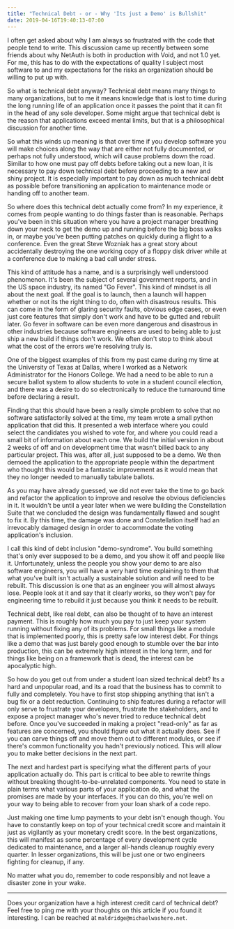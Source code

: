 ```yaml
---
title: "Technical Debt - or - Why 'Its just a Demo' is Bullshit"
date: 2019-04-16T19:40:13-07:00
---
```


I often get asked about why I am always so frustrated with the code
that people tend to write.  This discussion came up recently between
some friends about why NetAuth is both in production with Void, and
not 1.0 yet.  For me, this has to do with the expectations of quality
I subject most software to and my expectations for the risks an
organization should be willing to put up with.

So what is technical debt anyway?  Technical debt means many things to
many organizations, but to me it means knowledge that is lost to time
during the long running life of an application once it passes the
point that it can fit in the head of any sole developer.  Some might
argue that technical debt is the reason that applications exceed
mental limits, but that is a philosophical discussion for another
time.

So what this winds up meaning is that over time if you develop
software you will make choices along the way that are either not fully
documented, or perhaps not fully understood, which will cause problems
down the road.  Similar to how one must pay off debts before taking
out a new loan, it is necessary to pay down technical debt before
proceeding to a new and shiny project.  It is especially important to
pay down as much technical debt as possible before transitioning an
application to maintenance mode or handing off to another team.

So where does this technical debt actually come from?  In my
experience, it comes from people wanting to do things faster than is
reasonable.  Perhaps you've been in this situation where you have a
project manager breathing down your neck to get the demo up and
running before the big boss walks in, or maybe you've been putting
patches on quickly during a flight to a conference.  Even the great
Steve Wozniak has a great story about accidentally destroying the one
working copy of a floppy disk driver while at a conference due to
making a bad call under stress.

This kind of attitude has a name, and is a surprisingly well
understood phenomenon.  It's been the subject of several government
reports, and in the US space industry, its named "Go Fever".  This
kind of mindset is all about the next goal.  If the goal is to launch,
then a launch will happen whether or not its the right thing to do,
often with disastrous results.  This can come in the form of glaring
security faults, obvious edge cases, or even just core features that
simply don't work and have to be gutted and rebuilt later.  Go fever
in software can be even more dangerous and disastrous in other
industries because software engineers are used to being able to just
ship a new build if things don't work.  We often don't stop to think
about what the cost of the errors we're resolving truly is.

One of the biggest examples of this from my past came during my time
at the University of Texas at Dallas, where I worked as a Network
Administrator for the Honors College.  We had a need to be able to run
a secure ballot system to allow students to vote in a student council
election, and there was a desire to do so electronically to reduce the
turnaround time before declaring a result.

Finding that this should have been a really simple problem to solve
that no software satisfactorily solved at the time, my team wrote a
small python application that did this.  It presented a web interface
where you could select the candidates you wished to vote for, and
where you could read a small bit of information about each one.  We
build the initial version in about 2 weeks of off and on development
time that wasn't billed back to any particular project.  This was,
after all, just supposed to be a demo.  We then demoed the application
to the appropriate people within the department who thought this would
be a fantastic improvement as it would mean that they no longer needed
to manually tabulate ballots.

As you may have already guessed, we did not ever take the time to go
back and refactor the application to improve and resolve the obvious
deficiencies in it.  It wouldn't be until a year later when we were
building the Constellation Suite that we concluded the design was
fundamentally flawed and sought to fix it.  By this time, the damage
was done and Constellation itself had an irrevocably damaged design in
order to accommodate the voting application's inclusion.

I call this kind of debt inclusion "demo-syndrome".  You build
something that's only ever supposed to be a demo, and you show it off
and people like it.  Unfortunately, unless the people you show your
demo to are also software engineers, you will have a very hard time
explaining to them that what you've built isn't actually a sustainable
solution and will need to be rebuilt.  This discussion is one that as
an engineer you will almost always lose.  People look at it and say
that it clearly works, so they won't pay for engineering time to
rebuild it just because you think it needs to be rebuilt.

Technical debt, like real debt, can also be thought of to have an
interest payment.  This is roughly how much you pay to just keep your
system running without fixing any of its problems.  For small things
like a module that is implemented poorly, this is pretty safe low
interest debt.  For things like a demo that was just barely good
enough to stumble over the bar into production, this can be extremely
high interest in the long term, and for things like being on a
framework that is dead, the interest can be apocalyptic high.

So how do you get out from under a student loan sized technical debt?
Its a hard and unpopular road, and its a road that the business has to
commit to fully and completely.  You have to first stop shipping
anything that isn't a bug fix or a debt reduction.  Continuing to ship
features during a refactor will only serve to frustrate your
developers, frustrate the stakeholders, and to expose a project
manager who's never tried to reduce technical debt before.  Once
you've succeeded in making a project "read-only" as far as features
are concerned, you should figure out what it actually does.  See if
you can carve things off and move them out to different modules, or
see if there's common functionality you hadn't previously noticed.
This will allow you to make better decisions in the next part.

The next and hardest part is specifying what the different parts of
your application actually do.  This part is critical to bee able to
rewrite things without breaking thought-to-be-unrelated components.
You need to state in plain terms what various parts of your
application do, and what the promises are made by your interfaces.  If
you can do this, you're well on your way to being able to recover from
your loan shark of a code repo.

Just making one time lump payments to your debt isn't enough though.
You have to constantly keep on top of your technical credit score and
maintain it just as vigilantly as your monetary credit score.  In the
best organizations, this will manifest as some percentage of every
development cycle dedicated to maintenance, and a larger all-hands
cleanup roughly every quarter.  In lesser organizations, this will be
just one or two engineers fighting for cleanup, if any.

No matter what you do, remember to code responsibly and not leave a
disaster zone in your wake.

---

Does your organization have a high interest credit card of technical
debt?  Feel free to ping me with your thoughts on this article if you
found it interesting.  I can be reached at
`maldridge@michaelwashere.net`.
